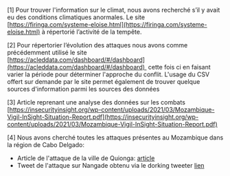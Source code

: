 [1]
Pour trouver l'information sur le climat, nous avons recherché s’il y avait eu des conditions climatiques anormales. Le site [https://firinga.com/systeme-eloise.html](https://firinga.com/systeme-eloise.html) à répertorié l’activité de la tempête. 

[2]
Pour répertorier l’évolution des attaques nous avons comme précédemment utilisé le site [https://acleddata.com/dashboard/#/dashboard](https://acleddata.com/dashboard/#/dashboard)  cette fois ci en faisant varier la période pour déterminer l'approche du conflit.
L'usage du CSV offert sur demande par le site permet également de trouver quelque sources d'information parmi les sources des données

[3] Article reprenant une analyse des données sur les combats
[https://insecurityinsight.org/wp-content/uploads/2021/03/Mozambique-Vigil-InSight-Situation-Report.pdf](https://insecurityinsight.org/wp-content/uploads/2021/03/Mozambique-Vigil-InSight-Situation-Report.pdf)



[4] Nous avons cherché toutes les attaques présentes au Mozambique dans la région de Cabo Delgado:
- Article de l'attaque de la ville de Quionga: [article](https://clubofmozambique.com/news/mozambique-terrorists-strike-at-quionga-palma-district-aim-report-185033/)
- Tweet de l'attaque sur Nangade obtenu via le dorking tweeter [lien](https://twitter.com/pmgrc156/status/1369550399531802624)

